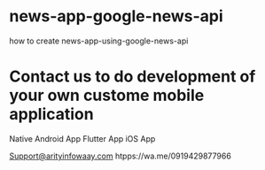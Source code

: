 # news-app-google-news-api
how to create news-app-using-google-news-api

# Contact us to do development of your own custome mobile application
Native Android App
Flutter App
iOS App

Support@arityinfowaay.com
htpps://wa.me/0919429877966
